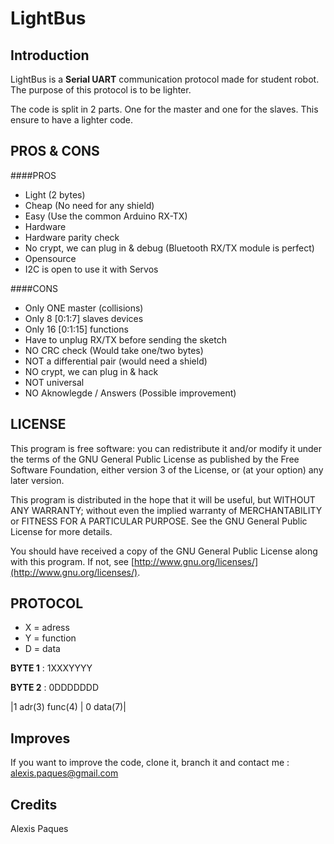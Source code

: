 LightBus
=========

Introduction
------------

LightBus is a **Serial UART** communication protocol made for student robot. The purpose of this protocol is to be lighter.

The code is split in 2 parts. One for the master and one for the slaves. This ensure to have a lighter code.

PROS & CONS
-----------

####PROS

* Light (2 bytes)
* Cheap (No need for any shield)
* Easy  (Use the common Arduino RX-TX)
* Hardware
* Hardware parity check 
* No crypt, we can plug in & debug (Bluetooth RX/TX module is perfect)
* Opensource
* I2C is open to use it with Servos

####CONS

* Only ONE master (collisions)
* Only 8 [0:1:7] slaves devices
* Only 16 [0:1:15] functions
* Have to unplug RX/TX before sending the sketch
* NO CRC check (Would take one/two bytes)
* NOT a differential pair (would need a shield)
* NO crypt, we can plug in & hack
* NOT universal
* NO Aknowlegde / Answers (Possible improvement)

LICENSE
-------

This program is free software: you can redistribute it and/or modify
it under the terms of the GNU General Public License as published by
the Free Software Foundation, either version 3 of the License, or
(at your option) any later version.

This program is distributed in the hope that it will be useful,
but WITHOUT ANY WARRANTY; without even the implied warranty of
MERCHANTABILITY or FITNESS FOR A PARTICULAR PURPOSE. See the
GNU General Public License for more details.

You should have received a copy of the GNU General Public License
along with this program.  If not, see [http://www.gnu.org/licenses/](http://www.gnu.org/licenses/).

PROTOCOL
--------

 * X = adress
 * Y = function
 * D = data

**BYTE 1** : 1XXXYYYY

**BYTE 2** : 0DDDDDDD

|1 adr(3) func(4) | 0 data(7)|

Improves
--------

If you want to improve the code, clone it, branch it and contact me : [alexis.paques@gmail.com](mailto:alexis.paques@gmail.com)

Credits
---------

Alexis Paques
